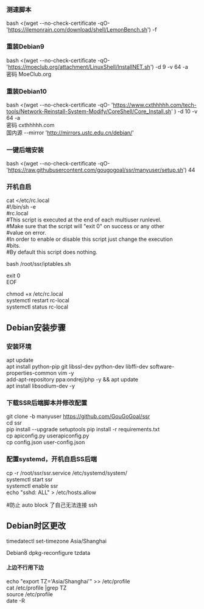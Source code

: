 ### 测速脚本
bash <(wget --no-check-certificate -qO- 'https://ilemonrain.com/download/shell/LemonBench.sh') -f <br>
### 重装Debian9
bash <(wget --no-check-certificate -qO- 'https://moeclub.org/attachment/LinuxShell/InstallNET.sh') -d 9 -v 64 -a <br>
密码  MoeClub.org
### 重装Debian10
bash <(wget --no-check-certificate -qO- 'https://www.cxthhhhh.com/tech-tools/Network-Reinstall-System-Modify/CoreShell/Core_Install.sh' ) -d 10 -v 64 -a<br>
 密码  cxthhhhh.com<br>
 国内源      --mirror 'http://mirrors.ustc.edu.cn/debian/'
### 一键后端安装
bash <(wget --no-check-certificate -qO- 'https://raw.githubusercontent.com/gougogoal/ssr/manyuser/setup.sh') 44

### 开机自启<br>
cat <<EOF >/etc/rc.local<br>
#!/bin/sh -e<br>
#rc.local<br>
#This script is executed at the end of each multiuser runlevel.<br>
#Make sure that the script will "exit 0" on success or any other<br>
#value on error.<br>
#In order to enable or disable this script just change the execution<br>
#bits.<br>
#By default this script does nothing.<br>

bash /root/ssr/iptables.sh<br>

exit 0<br>
EOF<br>

chmod +x /etc/rc.local<br>
systemctl restart rc-local<br>
systemctl status rc-local<br>


## Debian安装步骤

### 安装环境

apt update<br>
apt install python-pip git libssl-dev python-dev libffi-dev software-properties-common vim -y<br>
add-apt-repository ppa:ondrej/php -y && apt update<br>
apt install libsodium-dev -y <br>

### 下载SSR后端脚本并修改配置

git clone -b manyuser https://github.com/GouGoGoal/ssr<br>
cd ssr<br>
pip install --upgrade setuptools 
pip install -r requirements.txt<br>
cp apiconfig.py userapiconfig.py<br>
cp config.json user-config.json<br>

### 配置systemd，开机自启SS后端

cp -r /root/ssr/ssr.service /etc/systemd/system/<br>
systemctl start ssr<br>
systemctl enable ssr<br>
echo "sshd: ALL" > /etc/hosts.allow<br>

#防止 auto block 了自己无法连接 ssh

## Debian时区更改

timedatectl set-timezone Asia/Shanghai</br>

Debian8  dpkg-reconfigure tzdata</br>

#### 上边不行用下边

echo "export TZ='Asia/Shanghai'"  >> /etc/profile<br>
cat /etc/profile |grep TZ<br>
source /etc/profile<br>
date -R<br>

